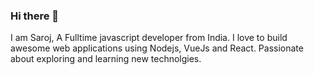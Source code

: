 ### Hi there 👋
I am Saroj, A Fulltime javascript developer from India. I love to build awesome web applications using Nodejs, VueJs and React. Passionate about exploring and learning new technolgies. 
<!--
**saroj990/saroj990** is a ✨ _special_ ✨ repository because its `README.md` (this file) appears on your GitHub profile.

Here are some ideas to get you started:

- 🔭 I’m currently working on ... NodeJs, VueJs
- 🌱 I’m currently learning ... Svelte,React,Nuxt,Deno,Rust
- 👯 I’m looking to collaborate on ... VueJs,NodeJs
- 🤔 I’m looking for help with ...
- 💬 Ask me about ...NodeJs,VueJs,Sails,Loopback
- 📫 How to reach me: ...on twitter: @saroj_sasamal
- 😄 Pronouns: ...He/Him
- ⚡ Fun fact: ...
-->
